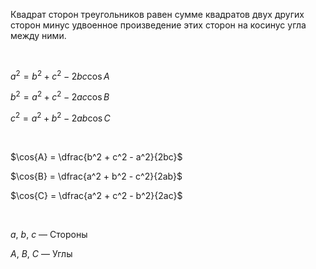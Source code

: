 Квадрат сторон треугольников равен сумме квадратов двух других сторон минус удвоенное произведение этих сторон на косинус угла между ними.

<Br>

$a^2 = b^2 + c^2 - 2bc\cos{A}$

$b^2 = a^2 + c^2 - 2ac\cos{B}$

$c^2 = a^2 + b^2 - 2ab\cos{C}$

<Br>

$\cos{A} = \dfrac{b^2 + c^2 - a^2}{2bc}$

$\cos{B} = \dfrac{a^2 + b^2 - c^2}{2ab}$

$\cos{C} = \dfrac{a^2 + c^2 - b^2}{2ac}$

<Br>

$a$, $b$, $c$ — Стороны

$A$, $B$, $C$ — Углы